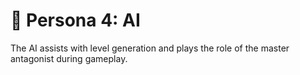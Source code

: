 # 🤖 Persona 4: AI

The AI assists with level generation and plays the role of the master antagonist during gameplay.
